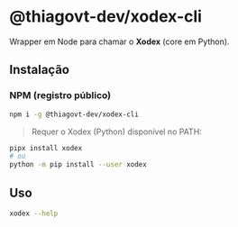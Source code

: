 # @thiagovt-dev/xodex-cli

Wrapper em Node para chamar o **Xodex** (core em Python).

## Instalação

### NPM (registro público)
```bash
npm i -g @thiagovt-dev/xodex-cli
```

> Requer o Xodex (Python) disponível no PATH:

```bash
pipx install xodex
# ou
python -m pip install --user xodex
```

## Uso

```bash
xodex --help
```
